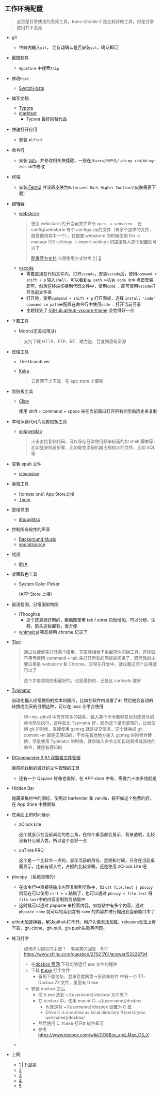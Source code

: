## 工作环境配置

> 这里是日常使用的高频工具，tools-2/tools-3 是比较好的工具，但是日常使用并不高频

- git
    - 终端内输入`git`， 会自动确认是否安装`git`，确认即可
    
- 截图软件
    - `AppStore` 中搜索`Xnip`
    
- 修改`Host`
    - [SwitchHosts](https://github.com/oldj/SwitchHosts)
    
- 编写文档
    - [Typora](https://www.typora.io/)
    - [marktext](https://github.com/marktext/marktext)
      - Typora 最好的替代品
    
- 快速打开应用
    - 安装 `Alfred`
    
- 命令行
    - 安装 [zsh](https://ohmyz.sh/#install)，并修改相关快捷键，一般在`/Users/用户名/.oh-my-zsh/oh-my-zsh.sh`中修改
    
- 终端
    - 安装[iTerm2](https://iterm2.com/) 并设置皮肤为`Solarized Dark Higher Contrast`(皮肤需要下载)
    
- 编辑器
    - [webstorm](https://xclient.info/s/web-storm.html)
        > 使用 webstorm 打开当前文件命令 `open -a webstorm .`
        > 在 config/webstorm 有个 configs.zip的文件（有多个这样的文件，随意使用其中一个），在配置 webstorm 的时候使用 file -> manage IDE settings -> import settings 的路径导入这个配置就可以了
        > 
        > [配置官方文档](https://www.jetbrains.com/help/webstorm/tool-windows.html)
        > 长期使用方式参考 [1](https://xclient.info/a/b11e938b-10b5-83bc-7cc7-3012aba930f8.html) | [2](https://zhile.io/2020/11/18/jetbrains-eval-reset-da33a93d.html)
    - [vscode](https://code.visualstudio.com/)
        - 需要直接在代码文件内，打开`vscode`，安装`vscode`后，使用`command + shift + p` 输入`shell`，可以看到`在 path 中安装 code 命令`
         点击安装即可，然后在终端切换到代码文件中，使用`code .` 即可使用`vscode`打开当前文件夹
        - 打开后，使用`command + shift + p` 打开面板，选择 `install 'code' command in path`来配置在命令行中使用`code .` 打开当前目录  
        - 主题找到了 [GitHub.github-vscode-theme](https://marketplace.visualstudio.com/items?itemName=GitHub.github-vscode-theme) 会觉得好一点
    
- 下载工具
    - Motrix(还没试用过)
    > 支持下载 HTTP、FTP、BT、磁力链、百度网盘等资源    
    
- 压缩工具
    - The Unarchiver
    - [Keka](https://www.keka.io/en/)
      
        > 去官网下上下载，在 app store 上要钱
    
- 剪贴板工具
    - [Clipy](https://clipy-app.com/) 
    
      使用 shift + command + space 来在当前窗口打开所有的剪贴历史来复制
    
- 本地保存代码片段剪贴板工具
  - [snippetslab](https://xclient.info/s/snippetslab.html)
    
    > 点击直接复制代码，可以保存日常使用频率较高的如 shell 脚本等，比如登录机器步骤，比如查找当前机器占用较大的文件，比如 SQL 等
  
- 查看 epub 文件
    - [cleanview](https://xclient.info/s/clearview.html)    
    
- 番茄工具
    - [tomato one]  App Store上搜
    - [Timer](https://github.com/michaelvillar/timer-app)
    
- 思维导图
    - [ithoughtsx](https://xclient.info/s/ithoughtsx.html)   
    
- 控制所有软件的声音
    - [Background Music](https://github.com/kyleneideck/BackgroundMusic)
    - [soundsource](https://xclient.info/s/soundsource.html)
    
- 视频
    - [IINA](https://iina.io/)
    
- 桌面取色工具

    - System Color Picker

         (APP Store 上搜)

- 画流程图，日常画架构图

    - iThoughxs 
        - 这个还真挺好用的，画脑图使用 tab / enter 自动增加，可以分组、注释，箭头这些都有，很方便
    - [whimsical](https://whimsical.com/)  密码使用 chrome 记录了

- [Thor](https://www.macappbox.com/a/609.html) 

    > 通过快捷键来打开某个应用，其实就相当于桌面软件切换工具，这样就不用再使用 command + tab 来打开所有的面板来切换了，既然我的主要应用是 webstorm 和 Chrome，日常在开发中，就设置这两个应用就可以了
    >
    > 这个才是切换应用最好的，也是最快的，还是比 contexts 要好

- [Typinator](https://www.macappbox.com/a/typinator.html)

    自动化插入经常使用的文本和图形，比如在软件内设置了`dt` 然后他会自动的转换成当天的日期这种，可以在 mac 全平台使用

    >  Oh-my-zshell 中有非常多的插件，输入某个命令能够自动对应具体的命令然后执行，这种就比 Typinator 好，因为这个是无感知的，比如使用 git 的时候，直接使用 gcmsg 就是提交信息，这个替换成 git commit -m 就是无感知的，不会在其他地方输入 gcmsg 的时候会替换，但是使用 Typinator 的时候，就会输入命令立即自动替换成其他的命令，就是有感知的

- [DCommander 3.9.1 双窗格文件管理](https://xclient.info/s/dcommander.html)

    目前能找到的最好的文件管理的工具

    - 还有一个 Qspace 好像也很好，在 APP store 中有，需要六十块多钱就是

- Hidden Bar

    隐藏采集栏中的图标，使用过 bartender 和 vanilla，都不如这个免费的好，在 App Store 中搜就有 

- 在桌面上的时间展示

    - zClock Lite 

      这个就显示在当前桌面的右上角，在每个桌面都会显示，背景透明，比较没有什么倾入性，所以这个会好一点

    - onTime PRO 

      这个是一个比较大一点的，显示当前的月份、星期和时间，只会在当前桌面显示，比较有倾入性，占据的比较显眼。还是使用 zCliock Lite 吧

- pbcopy （系统自带的）
    - 在命令行中直接将输出内容复制到剪贴中，如 `cat file.text | pbcopy` 则现在可以使用 `ctrl + v` 粘贴了，也可以通过 `pbcopy < file.text` 将`file.text`中的内容复制到剪贴版中
    - 这时候可以通过 pbpaste 来检索内容，如剪贴中有多个内容，通过 `pbpaste name` 就可以检索到含有 `name` 的内容并进行输出到当前窗口中了

- github加速神器，解决github打不开、用户头像无法加载、releases无法上传下载、git-clone、git-pull、git-push失败等问题。

- 练习打字

    >  如何练习编程的手速？ - 韦易笑的回答 - 知乎 https://www.zhihu.com/question/27021761/answer/53323794
    >
    > - 在[dosbox 官网](https://www.dosbox.com/) 下载能够运行 exe 文件的程序
    > - 下载 [tt.exe](http://www.skywind.me/mw/images/e/eb/TT-Dosbox.7z) 打字文件
    >   - 备用下载地址，登录百度网盘->系统和软件 中有一个 TT-Dosbox.7z 文件，里面有 tt.exe 
    > - 安装 dosbox 之后
    >   - 把 tt.exe 放到 ~/{username}/dosbox 文件夹下
    >   - 在 dosbox 中，使用 mount C:  ~/{username}/dosbox
    >     - 也就是将 ~/{username}/dosbox 设置为 C 盘
    >     - Drive C is mounted as local directory /Users/[your username]/dosbox/
    >   - 然后使用 C: tt.exe 打开tt 软件即可
    >   - 参考 https://www.dosbox.com/wiki/DOSBox_and_Mac_OS_X 

    - 

- 上网
    - [1](https://github.com/vpncn/vpncn.github.io) | [1-副本](https://github.com/vpnforchina/vpnforchina.github.io) 
    - [2](https://glados.one/console)    
    - [3](https://lightyearapp.live/zh/pricing?payment=all)
    - [4](http://strongvpn.com/)
    - [5](https://www.fastvpncn.com/expressvpn)
